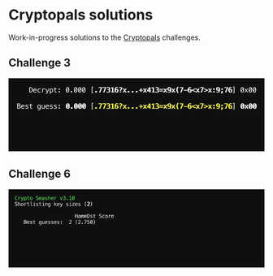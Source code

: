 # Cryptopals solutions

Work-in-progress solutions to the [Cryptopals](http://cryptopals.com/)
challenges.

## Challenge 3

![](images/s1c3.gif)

## Challenge 6

![](images/s1c6.gif)
